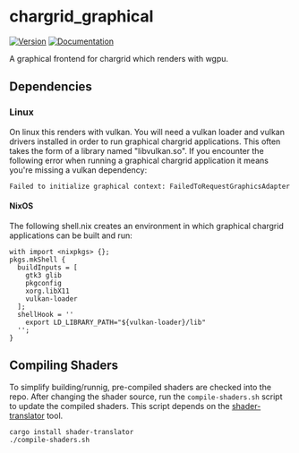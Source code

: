 # chargrid\_graphical

[![Version](https://img.shields.io/crates/v/chargrid_graphical.svg)](https://crates.io/crates/chargrid_graphical)
[![Documentation](https://docs.rs/chargrid_graphical/badge.svg)](https://docs.rs/chargrid_graphical)

A graphical frontend for chargrid which renders with wgpu.

## Dependencies

### Linux

On linux this renders with vulkan. You will need a vulkan loader and vulkan
drivers installed in order to run graphical chargrid applications.  This often
takes the form of a library named "libvulkan.so".  If you encounter the
following error when running a graphical chargrid application it means you're
missing a vulkan dependency:
```
Failed to initialize graphical context: FailedToRequestGraphicsAdapter
```

#### NixOS

The following shell.nix creates an environment in which graphical chargrid applications can
be built and run:
```
with import <nixpkgs> {};
pkgs.mkShell {
  buildInputs = [
    gtk3 glib
    pkgconfig
    xorg.libX11
    vulkan-loader
  ];
  shellHook = ''
    export LD_LIBRARY_PATH="${vulkan-loader}/lib"
  '';
}
```

## Compiling Shaders

To simplify building/runnig, pre-compiled shaders are checked into the repo. After changing the
shader source, run the `compile-shaders.sh` script to update the compiled shaders. This script
depends on the [shader-translator](https://crates.io/crates/shader-translator) tool.

```
cargo install shader-translator
./compile-shaders.sh
```
